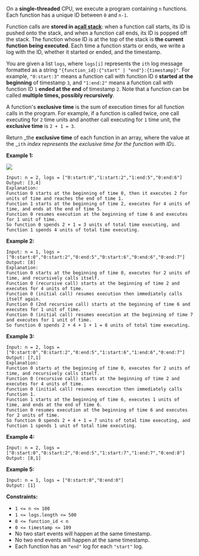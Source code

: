 On a **single-threaded** CPU, we execute a program containing `n` functions.
Each function has a unique ID between `0` and `n-1`.

Function calls are **stored in a[call
stack](https://en.wikipedia.org/wiki/Call_stack)**: when a function call
starts, its ID is pushed onto the stack, and when a function call ends, its ID
is popped off the stack. The function whose ID is at the top of the stack is
**the current function being executed**. Each time a function starts or ends,
we write a log with the ID, whether it started or ended, and the timestamp.

You are given a list `logs`, where `logs[i]` represents the `ith` log message
formatted as a string `"{function_id}:{"start" | "end"}:{timestamp}"`. For
example, `"0:start:3"` means a function call with function ID `0` **started at
the beginning** of timestamp `3`, and `"1:end:2"` means a function call with
function ID `1` **ended at the end** of timestamp `2`. Note that a function
can be called **multiple times, possibly recursively**.

A function's **exclusive time** is the sum of execution times for all function
calls in the program. For example, if a function is called twice, one call
executing for `2` time units and another call executing for `1` time unit, the
**exclusive time** is `2 + 1 = 3`.

Return _the **exclusive time** of each function in an array, where the value
at the _`ith` _index represents the exclusive time for the function with
ID_`i`.



**Example 1:**

![](https://assets.leetcode.com/uploads/2019/04/05/diag1b.png)

    
    
    Input: n = 2, logs = ["0:start:0","1:start:2","1:end:5","0:end:6"]
    Output: [3,4]
    Explanation:
    Function 0 starts at the beginning of time 0, then it executes 2 for units of time and reaches the end of time 1.
    Function 1 starts at the beginning of time 2, executes for 4 units of time, and ends at the end of time 5.
    Function 0 resumes execution at the beginning of time 6 and executes for 1 unit of time.
    So function 0 spends 2 + 1 = 3 units of total time executing, and function 1 spends 4 units of total time executing.
    

**Example 2:**

    
    
    Input: n = 1, logs = ["0:start:0","0:start:2","0:end:5","0:start:6","0:end:6","0:end:7"]
    Output: [8]
    Explanation:
    Function 0 starts at the beginning of time 0, executes for 2 units of time, and recursively calls itself.
    Function 0 (recursive call) starts at the beginning of time 2 and executes for 4 units of time.
    Function 0 (initial call) resumes execution then immediately calls itself again.
    Function 0 (2nd recursive call) starts at the beginning of time 6 and executes for 1 unit of time.
    Function 0 (initial call) resumes execution at the beginning of time 7 and executes for 1 unit of time.
    So function 0 spends 2 + 4 + 1 + 1 = 8 units of total time executing.
    

**Example 3:**

    
    
    Input: n = 2, logs = ["0:start:0","0:start:2","0:end:5","1:start:6","1:end:6","0:end:7"]
    Output: [7,1]
    Explanation:
    Function 0 starts at the beginning of time 0, executes for 2 units of time, and recursively calls itself.
    Function 0 (recursive call) starts at the beginning of time 2 and executes for 4 units of time.
    Function 0 (initial call) resumes execution then immediately calls function 1.
    Function 1 starts at the beginning of time 6, executes 1 units of time, and ends at the end of time 6.
    Function 0 resumes execution at the beginning of time 6 and executes for 2 units of time.
    So function 0 spends 2 + 4 + 1 = 7 units of total time executing, and function 1 spends 1 unit of total time executing.
    

**Example 4:**

    
    
    Input: n = 2, logs = ["0:start:0","0:start:2","0:end:5","1:start:7","1:end:7","0:end:8"]
    Output: [8,1]
    

**Example 5:**

    
    
    Input: n = 1, logs = ["0:start:0","0:end:0"]
    Output: [1]
    



**Constraints:**

  * `1 <= n <= 100`
  * `1 <= logs.length <= 500`
  * `0 <= function_id < n`
  * `0 <= timestamp <= 109`
  * No two start events will happen at the same timestamp.
  * No two end events will happen at the same timestamp.
  * Each function has an `"end"` log for each `"start"` log.

